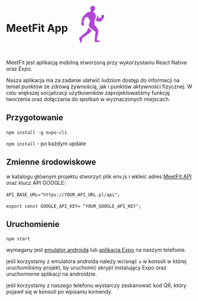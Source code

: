 <div style="display: flex; align-items: center;">
  <h1>MeetFit App</h1>
  <img src="./assets/logo2.png" height="100" style="margin: 30px;"/>
</div>

MeetFit jest aplikacją mobilną stworzoną przy wykorzystaniu React Native oraz Expo.

Nasza aplikacja ma za zadanie ułatwić ludziom dostęp do informacji na temat punktów ze zdrową żywnością, jak i punktów aktywności fizycznej.  W celu większej socjalizacji użytkowników zaprojektowaliśmy funkcję tworzenia oraz dołączania do spotkań w wyznaczonych miejscach.
## Przygotowanie
```npm install -g expo-cli```


```npm install``` - po każdym update

## Zmienne środowiskowe

w katalogu głównym projektu stworzyć plik env.js i wkleić adres [MeetFit API](https://github.com/rafalandrzejewski/MeetFitAPI) oraz klucz API GOOGLE:

```API_BASE_URL="https://YOUR_API_URL.pl/api";```

```export const GOOGLE_API_KEY= "YOUR_GOOGLE_API_KEY";```

## Uruchomienie
```npm start``` 

wymagany jest [emulator androida](https://developer.android.com/studio) lub [aplikacja Expo](https://play.google.com/store/apps/details?id=host.exp.exponent&hl=pl&gl=US) na naszym telefonie. 

jeśli korzystamy z emulatora androida należy wcisnąć ```a``` w konsoli w której uruchomiliśmy projekt, by uruchomić skrypt instalujący Expo oraz uruchomienie aplikacji na androidzie.

jeśli korzystamy z naszego telefonu wystarczy zeskanować kod QR, który pojawił się w konsoli po wpisaniu komendy.